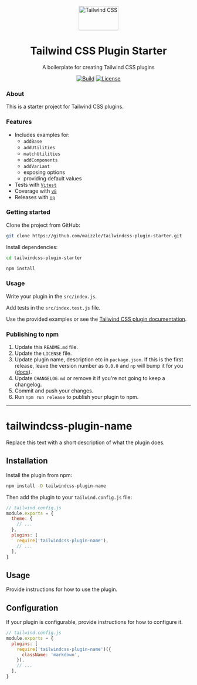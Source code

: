 <div align="center">
  <img src="./.github/tailwindcss-mark.svg" alt="Tailwind CSS" width="108" height="66">
  <h1>Tailwind CSS Plugin Starter</h1>
  <p>A boilerplate for creating Tailwind CSS plugins</p>

  [![Build][github-ci-shield]][github-ci]
  [![License][license-shield]][license]
</div>

### About

This is a starter project for Tailwind CSS plugins.

### Features

- Includes examples for:
  - `addBase`
  - `addUtilities`
  - `matchUtilities`
  - `addComponents`
  - `addVariant`
  - exposing options
  - providing default values
- Tests with [`Vitest`](https://vitest.dev/)
- Coverage with [`v8`](https://vitest.dev/guide/coverage)
- Releases with [`np`](https://github.com/sindresorhus/np)

### Getting started

Clone the project from GitHub:

```sh
git clone https://github.com/maizzle/tailwindcss-plugin-starter.git
```

Install dependencies:

```sh
cd tailwindcss-plugin-starter

npm install
```

### Usage

Write your plugin in the `src/index.js`.

Add tests in the `src/index.test.js` file.

Use the provided examples or see the [Tailwind CSS plugin documentation](https://tailwindcss.com/docs/plugins).

### Publishing to npm

1. Update this `README.md` file.
1. Update the `LICENSE` file.
1. Update plugin name, description etc in `package.json`. If this is the first release, leave the version number as `0.0.0` and `np` will bump it for you ([docs](https://github.com/sindresorhus/np#initial-version)).
1. Update `CHANGELOG.md` or remove it if you're not going to keep a changelog.
1. Commit and push your changes.
1. Run `npm run release` to publish your plugin to npm.

---

# tailwindcss-plugin-name

Replace this text with a short description of what the plugin does.

## Installation

Install the plugin from npm:

```sh
npm install -D tailwindcss-plugin-name
```

Then add the plugin to your `tailwind.config.js` file:

```js
// tailwind.config.js
module.exports = {
  theme: {
    // ...
  },
  plugins: [
    require('tailwindcss-plugin-name'),
    // ...
  ],
}
```

## Usage

Provide instructions for how to use the plugin.

## Configuration

If your plugin is configurable, provide instructions for how to configure it.

```js
// tailwind.config.js
module.exports = {
  plugins: [
    require('tailwindcss-plugin-name')({
      className: 'markdown',
    }),
    // ...
  ],
}
```

[github-ci]: https://github.com/maizzle/tailwindcss-plugin-starter/actions
[github-ci-shield]: https://github.com/maizzle/tailwindcss-plugin-starter/actions/workflows/nodejs.yml/badge.svg
[license]: ./LICENSE
[license-shield]: https://img.shields.io/github/license/maizzle/tailwindcss-plugin-starter?color=0e9f6e
